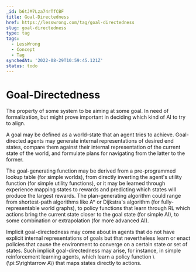 ```yaml
---
_id: b6tJM7Lza74rTfCBF
title: Goal-Directedness
href: https://lesswrong.com/tag/goal-directedness
slug: goal-directedness
type: tag
tags:
  - LessWrong
  - Concept
  - Tag
synchedAt: '2022-08-29T10:59:45.121Z'
status: todo
---
```


# Goal-Directedness

The property of some system to be aiming at some goal. In need of formalization, but might prove important in deciding which kind of AI to try to align.

A goal may be defined as a world-state that an agent tries to achieve. Goal-directed agents may generate internal representations of desired end states, compare them against their internal representation of the current state of the world, and formulate plans for navigating from the latter to the former.

The goal-generating function may be derived from a pre-programmed lookup table (for simple worlds), from directly inverting the agent's utility function (for simple utility functions), or it may be learned through experience mapping states to rewards and predicting which states will produce the largest rewards. The plan-generating algorithm could range from shortest-path algorithms like A* or Dijkstra's algorithm (for fully-representable world graphs), to policy functions that learn through RL which actions bring the current state closer to the goal state (for simple AI), to some combination or extrapolation (for more advanced AI).

Implicit goal-directedness may come about in agents that do not have explicit internal representations of goals but that nevertheless learn or enact policies that cause the environment to converge on a certain state or set of states. Such implicit goal-directedness may arise, for instance, in simple reinforcement learning agents, which learn a policy function \\(\\pi:S\\rightarrow A\\) that maps states directly to actions.
